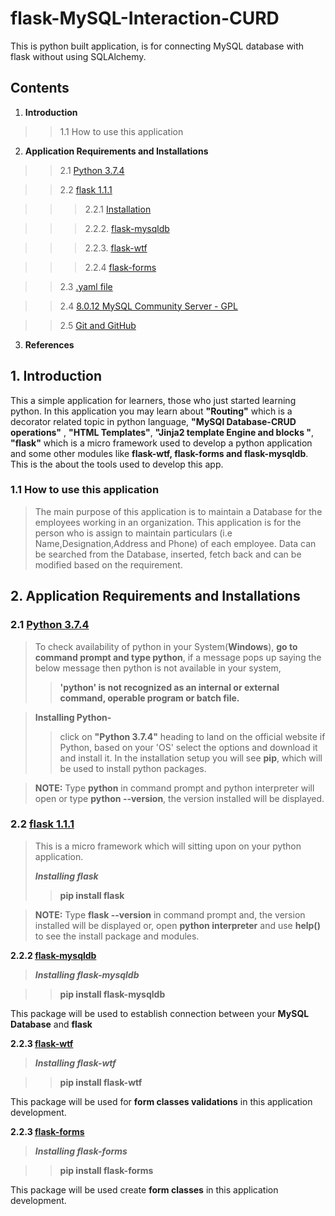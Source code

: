 # flask-MySQL-Interaction-CURD
This is python built application, is for connecting MySQL database with flask without using SQLAlchemy.


## Contents
1. **Introduction**
>>1.1 How to use this application


2. **Application Requirements and Installations**

  

>>2.1     [Python 3.7.4](https://www.python.org/downloads/)  

  

>>2.2 [flask 1.1.1](https://flask.palletsprojects.com/en/1.1.x/installation/)

  

>>>2.2.1 [Installation](https://flask.palletsprojects.com/en/1.1.x/installation/#install-flask)

  

>>>2.2.2. [flask-mysqldb](https://flask-mysqldb.readthedocs.io/en/latest/)

  

>>>2.2.3. [flask-wtf](https://flask-wtf.readthedocs.io/en/stable/install.html)

>>> 2.2.4 [flask-forms](https://flask-wtf.readthedocs.io/en/stable/install.html)

  

>>2.3  [.yaml file](https://pyyaml.org/wiki/PyYAMLDocumentation)

  

>>2.4 [8.0.12 MySQL Community Server - GPL](https://downloads.mysql.com/archives/community/)

  

>>2.5 [Git and GitHub](https://git-scm.com/download/win)

  

3. **References**
 
 ## 1. Introduction
 This a simple application for learners, those who just started learning python.
 In this application you may learn about __"Routing"__ which is a decorator related topic in python language, __"MySQl Database-CRUD operations"__ , __"HTML Templates"__, __"Jinja2 template Engine and  blocks "__, __"flask"__ which is a micro framework used to develop a python application and some other modules like __flask-wtf, flask-forms and flask-mysqldb__. This is the about the tools used to develop this app.
 
### 1.1 How to use this application
 
>The main purpose of this application is to maintain a Database for the employees working in an organization. This application is for the person who is assign to maintain particulars (i.e Name,Designation,Address and Phone)  of each employee. Data can be searched from the Database, inserted, fetch back and can be modified based on the requirement. 

## 2. Application Requirements and Installations

### 2.1 [Python 3.7.4](https://www.python.org/downloads/)

> To check availability of python in your System(__Windows__), __go to command prompt and type python__, if a message pops up saying the below message then python is not available in your system,
>> __'python' is not recognized as an internal or external command, operable program or batch file.__

> **Installing Python-**
>> click on __"Python 3.7.4"__ heading to land on the official website if Python, based on your 'OS' select the options and download it and install it. In the installation setup you will see __pip__, which will be used to install python packages.

> __NOTE:__ Type __python__ in command prompt and python interpreter will open or type __python --version__, the version installed will be displayed.

### 2.2 [flask 1.1.1](https://flask.palletsprojects.com/en/1.1.x/installation/)
>This is a micro framework which will sitting upon on your python application.
>
> ***Installing flask***
> >__pip install flask__

>__NOTE:__ Type __flask --version__ in command prompt and, the version installed will be displayed or, open __python interpreter__ and use __help()__ to see the install package and modules.

 **2.2.2 [flask-mysqldb](https://flask-mysqldb.readthedocs.io/en/latest/)**

> ***Installing flask-mysqldb***

> >__pip install flask-mysqldb__

This package will be used to establish connection between your __MySQL Database__ and __flask__   

**2.2.3 [flask-wtf](https://flask-wtf.readthedocs.io/en/stable/install.html)**

> ***Installing flask-wtf***

> >__pip install flask-wtf__

This package will be used for __form classes validations__ in this application development.

**2.2.3 [flask-forms](https://flask-wtf.readthedocs.io/en/stable/install.html)**

> ***Installing flask-forms***

> >__pip install flask-forms__

This package will be used create __form classes__ in this application development.







 